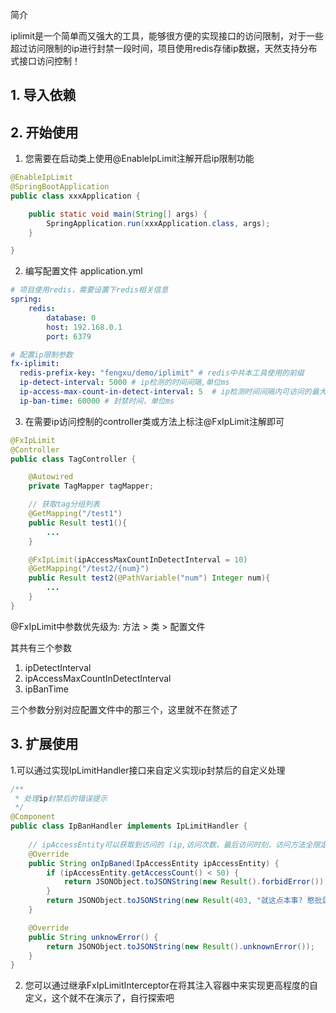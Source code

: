 简介

iplimit是一个简单而又强大的工具，能够很方便的实现接口的访问限制，对于一些超过访问限制的ip进行封禁一段时间，项目使用redis存储ip数据，天然支持分布式接口访问控制！



## 1. 导入依赖





## 2. 开始使用



1. 您需要在启动类上使用@EnableIpLimit注解开启ip限制功能

```java
@EnableIpLimit
@SpringBootApplication
public class xxxApplication {

    public static void main(String[] args) {
        SpringApplication.run(xxxApplication.class, args);
    }

}
```



2. 编写配置文件 application.yml

```yaml
# 项目使用redis，需要设置下redis相关信息
spring:
    redis:
        database: 0
        host: 192.168.0.1
        port: 6379

# 配置ip限制参数
fx-iplimit:
  redis-prefix-key: "fengxu/demo/iplimit" # redis中共本工具使用的前缀
  ip-detect-interval: 5000 # ip检测的时间间隔,单位ms
  ip-access-max-count-in-detect-interval: 5  # ip检测时间间隔内可访问的最大次数，超过则封禁
  ip-ban-time: 60000 # 封禁时间，单位ms
```



3. 在需要ip访问控制的controller类或方法上标注@FxIpLimit注解即可

```java
@FxIpLimit
@Controller
public class TagController {

    @Autowired
    private TagMapper tagMapper;

    // 获取tag分组列表
    @GetMapping("/test1")
    public Result test1(){
        ...
    }

    @FxIpLimit(ipAccessMaxCountInDetectInterval = 10)
    @GetMapping("/test2/{num}")
    public Result test2(@PathVariable("num") Integer num){
        ...
    }
}
```

@FxIpLimit中参数优先级为:  方法 > 类 > 配置文件

其共有三个参数

1. ipDetectInterval 
2. ipAccessMaxCountInDetectInterval
3. ipBanTime

三个参数分别对应配置文件中的那三个，这里就不在赘述了



## 3. 扩展使用

1.可以通过实现IpLimitHandler接口来自定义实现ip封禁后的自定义处理

```java
/**
 * 处理ip封禁后的错误提示
 */
@Component
public class IpBanHandler implements IpLimitHandler {
    
    // ipAccessEntity可以获取到访问的 (ip,访问次数，最后访问时刻，访问方法全限定名) 信息
    @Override
    public String onIpBaned(IpAccessEntity ipAccessEntity) {
        if (ipAccessEntity.getAccessCount() < 50) {
            return JSONObject.toJSONString(new Result().forbidError());
        }
        return JSONObject.toJSONString(new Result(403, "就这点本事? 憨批蛋子!", null));
    }

    @Override
    public String unknowError() {
        return JSONObject.toJSONString(new Result().unknownError());
    }
}
```



2. 您可以通过继承FxIpLimitInterceptor在将其注入容器中来实现更高程度的自定义，这个就不在演示了，自行探索吧